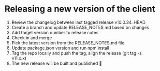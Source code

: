 # Releasing a new version of the client

1. Review the changelog between last tagged release v10.0.34..HEAD
1. Create a branch and update RELEASE_NOTES.md based on changes
1. Add target version number to release notes
1. Check in and merge
1. Pick the latest version from the RELEASE_NOTES.md file
1. Update package.json version and run npm install
1. Tag the repo locally and push the tag, align the release (git tag -s v11.x.x)
1. The new release will be built and published 🎉
